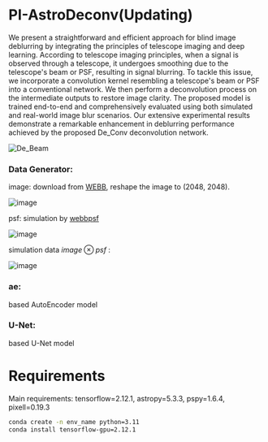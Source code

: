 # PI-AstroDeconv(Updating)

We present a straightforward and efficient approach for blind image deblurring by integrating the principles of telescope imaging and deep learning. According to telescope imaging principles, when a signal is observed through a telescope, it undergoes smoothing due to the telescope's beam or PSF, resulting in signal blurring. To tackle this issue, we incorporate a convolution kernel resembling a telescope's beam or PSF into a conventional network. We then perform a deconvolution process on the intermediate outputs to restore image clarity. The proposed model is trained end-to-end and comprehensively evaluated using both simulated and real-world image blur scenarios. Our extensive experimental results demonstrate a remarkable enhancement in deblurring performance achieved by the proposed De_Conv deconvolution network.

![De_Beam](https://github.com/understars0516/PI-AstroDeconv/assets/32385394/fa328a9d-a1ac-4cea-a297-9e1df04bace7)



### Data Generator:
image: download from [WEBB](https://webbtelescope.org/images), reshape the image to (2048, 2048).

![image](https://github.com/understars0516/PI-AstroDeconv/assets/32385394/be88243d-a4d2-43bc-9d28-da3b86629e2c)



psf: simulation by [webbpsf](https://webbpsf.readthedocs.io/en/latest/usage.html)

![image](https://github.com/understars0516/PI-AstroDeconv/assets/32385394/ede23454-ce15-45e6-a2b8-ec248ff1f74a)


simulation data $image \otimes psf$ : 

![image](https://github.com/understars0516/PI-AstroDeconv/assets/32385394/21734dd9-26e1-4cc7-83eb-4b9bce708131)


### ae: 
based AutoEncoder model
### U-Net:
based U-Net model


# Requirements
Main requirements: 
tensorflow=2.12.1, astropy=5.3.3, pspy=1.6.4, pixell=0.19.3
```bash
conda create -n env_name python=3.11
conda install tensorflow-gpu=2.12.1
```
